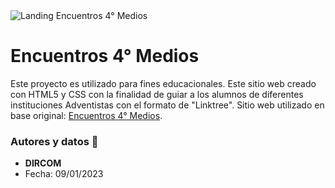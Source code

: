 <img src="https://github.com/uadventista/encuentros-4os-medios/blob/main/assets/img/Encuentro4toMedios.gif?raw=true" alt="Landing Encuentros 4° Medios"/>

# Encuentros 4° Medios
Este proyecto es utilizado para fines educacionales. Este sitio web creado con HTML5 y CSS con la finalidad de guiar a los alumnos de diferentes instituciones Adventistas con el formato de "Linktree". Sitio web utilizado en base original: [Encuentros 4° Medios](https://www.unach.cl/encuentro-4-medios/).


### Autores y datos 🔧
* **DIRCOM**
* Fecha: 09/01/2023
